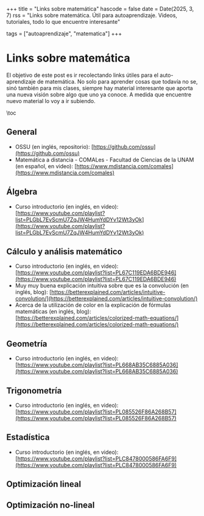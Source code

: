 +++
title = "Links sobre matemática"
hascode = false
date = Date(2025, 3, 7)
rss = "Links sobre matemática. Útil para autoaprendizaje. Videos, tutoriales, todo lo que encuentre interesante"

tags = ["autoaprendizaje", "matematica"]
+++

# Links sobre matemática
El objetivo de este post es ir recolectando links útiles para el auto-aprendizaje de matemática. No solo para aprender cosas que todavía no se, sinó también para mis clases, siempre hay material interesante que aporta una nueva visión sobre algo que uno ya conoce. A medida que encuentre nuevo material lo voy a ir subiendo.

\toc

## General
 * OSSU (en inglés, repositorio): [https://github.com/ossu](https://github.com/ossu)
 * Matemática a distancia - COMALes - Facultad de Ciencias de la UNAM (en español, en video): [https://www.mdistancia.com/comales](https://www.mdistancia.com/comales)

## Álgebra

 * Curso introductorio (en inglés, en video): [https://www.youtube.com/playlist?list=PLGbL7EvScmU7ZqJW4HumYdDYv12Wt3yOk](https://www.youtube.com/playlist?list=PLGbL7EvScmU7ZqJW4HumYdDYv12Wt3yOk)

## Cálculo y análisis matemático

 * Curso introductorio (en inglés, en video): [https://www.youtube.com/playlist?list=PL67C119EDA6BDE946](https://www.youtube.com/playlist?list=PL67C119EDA6BDE946)
 * Muy muy buena explicación intuitiva sobre que es la convolución (en inglés, blog): [https://betterexplained.com/articles/intuitive-convolution/](https://betterexplained.com/articles/intuitive-convolution/)
 * Acerca de la utilización de color en la explicación de fórmulas matemáticas (en inglés, blog): [https://betterexplained.com/articles/colorized-math-equations/](https://betterexplained.com/articles/colorized-math-equations/)

## Geometría

 * Curso introductorio (en inglés, en video): [https://www.youtube.com/playlist?list=PL668AB35C6885A036](https://www.youtube.com/playlist?list=PL668AB35C6885A036)

## Trigonometría

 * Curso introductorio (en inglés, en video): [https://www.youtube.com/playlist?list=PL085526F86A268B57](https://www.youtube.com/playlist?list=PL085526F86A268B57)

## Estadística

 * Curso introductorio (en inglés, en video): [https://www.youtube.com/playlist?list=PLC8478000586FA6F9](https://www.youtube.com/playlist?list=PLC8478000586FA6F9)

## Optimización lineal

## Optimización no-lineal